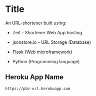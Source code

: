 # Title

An URL-shortener built using:

* Zeit - Shortener Web App hosting

* jsonstore.io - URL Storage (Database)

* Flask (Web microframework)

* Python (Programming language)

  

## Heroku App Name

```
https://pbz-url.herokuapp.com
```

